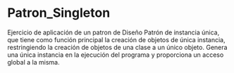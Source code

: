 # Patron_Singleton
Ejercicio de aplicación de un patron de Diseño
Patrón de instancia única, que tiene como función principal la creación de objetos de única instancia, restringiendo la creación de objetos de una clase a un único objeto. Genera una única instancia en la ejecución del programa y proporciona un acceso global a la misma.
